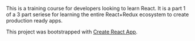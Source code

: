 This is a training course for developers looking to learn React. It is a part 1 of a 3 part seriese for learning the entire React+Redux ecosystem to create production ready apps. 

This project was bootstrapped with [Create React App](https://github.com/facebookincubator/create-react-app).
